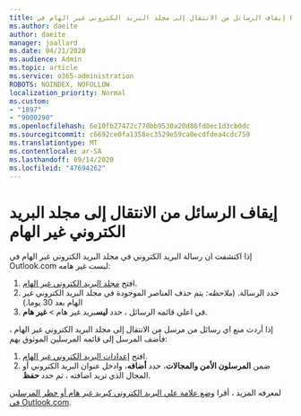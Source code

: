 ```yaml
---
title: إيقاف الرسائل من الانتقال إلى مجلد البريد الكتروني غير الهام في Outlook.com
ms.author: daeite
author: daeite
manager: joallard
ms.date: 04/21/2020
ms.audience: Admin
ms.topic: article
ms.service: o365-administration
ROBOTS: NOINDEX, NOFOLLOW
localization_priority: Normal
ms.custom:
- "1897"
- "9000290"
ms.openlocfilehash: 6e10fb27472c770bb9530a20d86fd0ec1d3cb0dc
ms.sourcegitcommit: c6692ce0fa1358ec3529e59ca0ecdfdea4cdc759
ms.translationtype: MT
ms.contentlocale: ar-SA
ms.lasthandoff: 09/14/2020
ms.locfileid: "47694262"
---
```

# <a name="stop-messages-from-going-to-your-junk-email-folder"></a>إيقاف الرسائل من الانتقال إلى مجلد البريد الكتروني غير الهام

إذا اكتشفت ان رسالة البريد الكتروني في مجلد البريد الكتروني غير الهام في Outlook.com ليست غير هامه:

1. افتح [مجلد البريد الكتروني غير الهام](https://outlook.live.com/mail/junkemail).
1. حدد الرسالة. (*ملاحظه:* يتم حذف العناصر الموجودة في مجلد البريد الكتروني غير الهام بعد 30 يوما.)
1. في اعلي قائمه الرسائل ، حدد **ليس**بريد غير هام  >  **غير هام**.

إذا أردت منع اي رسائل من مرسل من الانتقال إلى مجلد البريد الكتروني غير الهام ، فأضف المرسل إلى قائمه المرسلين الموثوق بهم:

1. افتح [إعدادات البريد الكتروني غير الهام](https://go.microsoft.com/fwlink/?linkid=2035804).
1. ضمن **المرسلون الأمن والمجالات**، حدد **أضافه**، وادخل عنوان البريد الكتروني أو المجال الذي تريد اضافته ، ثم حدد **حفظ**.

لمعرفه المزيد ، أقرا [وضع علامة علي البريد الكتروني كبريد غير هام أو حظر المرسلين في Outlook.com](https://support.office.com/article/a3ece97b-82f8-4a5e-9ac3-e92fa6427ae4?wt.mc_id=Office_Outlook_com_Alchemy).

